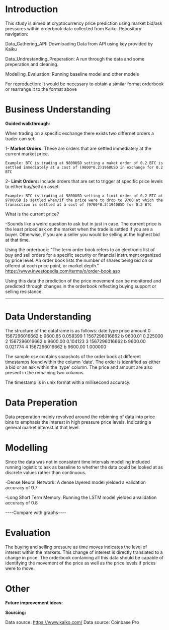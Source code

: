 # Introduction
This study is aimed at cryptocurrency price prediction using market bid/ask pressures within orderbook data collected from Kaiku.
Repository navigation:

  Data_Gathering_API: Downloading Data from API using key provided by Kaiku
  
  Data_Undrestanding_Preperation: A run through the data and some preperation and cleaning.
  
  Modelling_Evaluation: Running baseline model and other models
  
For reproduction: It would be necessary to obtain a similar format orderbook or rearrange it to the format above
# Business Understanding

**Guided walkthrough:**

When trading on a specific exchange there exists two differnet orders a trader can set:

1- **Market Orders:** These are orders that are settled immediately at the current market price.

    Example: BTC is trading at 9800USD setting a maket order of 0.2 BTC is settled immediately at a cost of (9800*0.2)1960USD in exchange for 0.2 BTC


2- **Limit Orders:** Include orders that are set to trigger at specific price levels to either buy/sell an asset.

    Example: BTC is trading at 9800USD setting a limit order of 0.2 BTC at 9700USD is settled when/if the price were to drop to 9700 at which the tranasction is settled at a cost of (9700*0.2)1940USD for 0.2 BTC

What is the current price?

-Sounds like a weird question to ask but in just in case. The current price is the least priced ask on the market when the trade is settled if you are a buyer. Otherwise, if you are a seller you would be selling at the highest bid at that time. 

Using the orderbook:
"The term order book refers to an electronic list of buy and sell orders for a specific security or financial instrument organized by price level. An order book lists the number of shares being bid on or offered at each price point, or market depth." https://www.investopedia.com/terms/o/order-book.asp

Using this data the prediction of the price movement can be monitored and predicted through changes in the orderbook reflecting buying support or selling resistance.
****
# Data Understanding
The structure of the dataframe is as follows:
date	type	price	amount
0	1567296016662	b	9600.85	0.058399
1	1567296016662	b	9600.01	0.225000
2	1567296016662	b	9600.00	0.104123
3	1567296016662	b	9600.00	0.021774
4	1567296016662	b	9600.00	1.000000


The sample csv contains snapshots of the order book at different timestamps found within the column 'date'. The order is identified as either a bid or an ask within the 'type' column. The price and amount are also present in the remaining two columns.

The timestamp is in unix format with a millisecond accuracy.

# Data Preperation
Data preperation mainly revolved around the rebinning of data into price bins to emphasis the interest in high pressure price levels. Indicating a general market interest at that level.

# Modelling
Since the data was not in consistent time intervals modelling included running logistic to ask as baseline to whether the data could be looked at as discrete values rather than continuous.

-Dense Neural Network: A dense layered model yielded a validation accuracy of 0.7

-Long Short Term Memory: Running the LSTM model yielded a validation accuracy of 0.8

----Compare with graphs----


# Evaluation

The buying and selling pressure as time moves indicates the level of interest within the markets.
This change of interest is directly translated to a change in price. 
The orderbook containing all this data should be capable of identifying the movement of the price as well as the price levels if prices were to move.


# Other

**Future improvement ideas:**

  
**Sourcing:**

Data source: https://www.kaiko.com/
Data source: Coinbase Pro 

